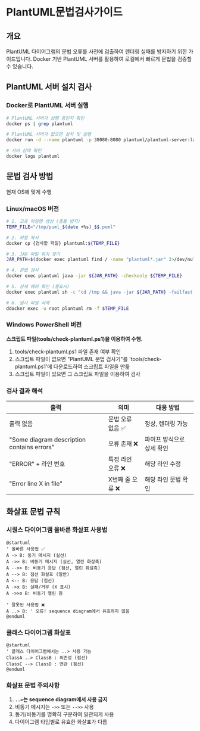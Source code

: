 # PlantUML문법검사가이드

## 개요

PlantUML 다이어그램의 문법 오류를 사전에 검출하여 렌더링 실패를 방지하기 위한 가이드입니다. Docker 기반 PlantUML 서버를 활용하여 로컬에서 빠르게 문법을 검증할 수 있습니다.

## PlantUML 서버 설치 검사

### Docker로 PlantUML 서버 실행

```bash
# PlantUML 서버가 실행 중인지 확인
docker ps | grep plantuml

# PlantUML 서버가 없으면 설치 및 실행
docker run -d --name plantuml -p 38080:8080 plantuml/plantuml-server:latest

# 서버 상태 확인
docker logs plantuml
```

## 문법 검사 방법
현재 OS에 맞게 수행 

### Linux/macOS 버전

```bash
# 1. 고유 파일명 생성 (충돌 방지)
TEMP_FILE="/tmp/puml_$(date +%s)_$$.puml"

# 2. 파일 복사
docker cp {검사할 파일} plantuml:${TEMP_FILE}

# 3. JAR 파일 위치 찾기
JAR_PATH=$(docker exec plantuml find / -name "plantuml*.jar" 2>/dev/null | head -1)

# 4. 문법 검사
docker exec plantuml java -jar ${JAR_PATH} -checkonly ${TEMP_FILE}

# 5. 상세 에러 확인 (필요시)
docker exec plantuml sh -c "cd /tmp && java -jar ${JAR_PATH} -failfast -v ${TEMP_FILE} 2>&1 | grep -E 'Error line'"

# 6. 임시 파일 삭제
ddocker exec -u root plantuml rm -f $TEMP_FILE
```

### Windows PowerShell 버전
**스크립트 파일(tools/check-plantuml.ps1)을 이용하여 수행**.

1. tools/check-plantuml.ps1 파일 존재 여부 확인 
2. 스크립트 파일이 없으면 "PlantUML 문법 검사기"를 'tools/check-plantuml.ps1'에 다운로드하여 스크립트 파일을 만듦
3. 스크립트 파일이 있으면 그 스크립트 파일을 이용하여 검사
 
### 검사 결과 해석

| 출력 | 의미 | 대응 방법 |
|------|------|-----------|
| 출력 없음 | 문법 오류 없음 ✅ | 정상, 렌더링 가능 |
| "Some diagram description contains errors" | 오류 존재 ❌ | 파이프 방식으로 상세 확인 |
| "ERROR" + 라인 번호 | 특정 라인 오류 ❌ | 해당 라인 수정 |
| "Error line X in file" | X번째 줄 오류 ❌ | 해당 라인 문법 확인 |

## 화살표 문법 규칙

### 시퀀스 다이어그램 올바른 화살표 사용법

```plantuml
@startuml
' 올바른 사용법 ✅
A -> B: 동기 메시지 (실선)
A ->> B: 비동기 메시지 (실선, 열린 화살촉)
A -->> B: 비동기 응답 (점선, 열린 화살촉)  
A --> B: 점선 화살표 (일반)
A <-- B: 응답 (점선)
A ->x B: 실패/거부 (X 표시)
A ->>o B: 비동기 열린 원

' 잘못된 사용법 ❌
A ..> B: ' 오류! sequence diagram에서 유효하지 않음
@enduml
```

### 클래스 다이어그램 화살표

```plantuml
@startuml
' 클래스 다이어그램에서는 ..> 사용 가능
ClassA ..> ClassB : 의존성 (점선)
ClassC --> ClassD : 연관 (점선)
@enduml
```

### 화살표 문법 주의사항

1. **`..>`는 sequence diagram에서 사용 금지**
2. 비동기 메시지는 `->>` 또는 `-->>` 사용
3. 동기/비동기를 명확히 구분하여 일관되게 사용
4. 다이어그램 타입별로 유효한 화살표가 다름